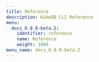 ```yaml
---
title: Reference
description: KubeDB CLI Reference
menu:
  docs_0.8.0-beta.2:
    identifier: reference
    name: Reference
    weight: 1000
menu_name: docs_0.8.0-beta.2
---
```

